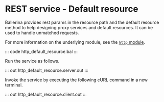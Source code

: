 # REST service - Default resource

Ballerina provides rest params in the resource path and the default resource method to help designing proxy services and default resources. It can be used to handle unmatched requests.

For more information on the underlying module,  see the [`http` module](https://lib.ballerina.io/ballerina/http/latest/).

::: code http_default_resource.bal :::

Run the service as follows.

::: out http_default_resource.server.out :::

Invoke the service by executing the following cURL command in a new terminal.

::: out http_default_resource.client.out :::

